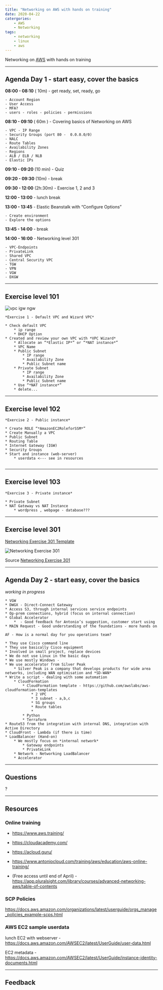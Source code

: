 ```yaml
---
title: "Networking on AWS with hands on training"
date: 2020-04-22
catergories:
    - AWS
    - Networking
tags:
    - networking
    - linux
    - aws
---
```


Networking on [AWS](https://aws.amazon.com) with hands on training

---

## Agenda Day 1 - start easy, cover the basics

**08:00 - 08:10** ( 10m) - get ready, set, ready, go

    - Account Region
    - User Access
    - MFA?
    - users - roles - policies - permissions

**08:10 - 09:10** ( 60m ) - Covering basics of Networking on AWS

    - VPC - IP Range
    - Security Groups (port 80 -  0.0.0.0/0)
    - NALC
    - Route Tables
    - Availability Zones
    - Regions
    - ALB / ELB / NLB
    - Elastic IPs

**09:10 - 09:20** (10 min) - Quiz

**09:20 - 09:30** (10m) - break

**09:30 - 12:00** (2h:30m) - Exercise 1, 2 and 3

**12:00 - 13:00** - lunch break

**13:00 - 13:45** - Elastic Beanstalk with “Configure Options”

    - Create environment
    - Explore the options

**13:45 - 14:00** - break

**14:00 - 16:00** - Networking level 301

    - VPC-Endpoints
    - PrivateLink
    - Shared VPC
    - Central Security VPC
    - TGW
    - VPN
    - VGW
    - DXGW


---

## Exercise level 101

![vpc igw ngw](/images/vpc-igw-ngw.png)

```
*Exercise 1 - Default VPC and Wizard VPC*

* Check default VPC
    * ip range
    * DHCP Option
* Created and review your own VPC with *VPC Wizard*
    * Allocate an “*Elastic IP*” or “*NAT instance*”
    * VPC Name
    * Public Subnet
        * IP range
        * Availability Zone
        * Public Subnet name
    * Private Subnet
        * IP range
        * Availability Zone
        * Public Subnet name
    * Use “*NAT instance*”
    * delete...
```

---

## Exercise level 102

```
*Exercise 2 - Public instance*

* Create ROLE “*AmazonEC2RoleforSSM*”
* Create Manually a VPC
* Public Subnet
* Routing Table
* Internet Gateway (IGW)
* Security Groups
* Start and instance (web-server)
    * userdata <--- see in resources
        
```

---

## Exercise level 103

```
*Exercise 3 - Private instance*

* Private Subnet
* NAT Gateway vs NAT Instance
    * wordpress , webpage - database??? 

```



---

## Exercise level 301

[Networking Exercise 301 Template](/assets/net-exercise-301.yaml)

![Networking Exercise 301](/images/net-exercise-301.png)

Source [Networking Exercise 301](https://github.com/ajitsinghr/networkworkshop)



---

## Agenda Day 2 - start easy, cover the basics

*working in progress*

```
* VGW
* DWGX - Direct-Connect Gateway
* Access S3, through internal services service endpoints
* Op-prem connections, hybrid (focus on internal connection)
* Global Accelerator
    *  - Good feedback for Antonio’s suggestion, customer start using
* MAIN Request - Good understanding of the foundations - more hands on

AF - How is a normal day for you operations team?

* They use Cisco command line
* They use basically Cisco equipment
* Involved in small project, replace devices
* We do not use Linux in the basic days
* We use mostly Windows - 
* We use accelerator from Silver Peak
    * Silver Peak is a company that develops products for wide area networks, including WAN optimisation and *SD-WAN*
* Write a script - dealing with some automation
    * CloudFormation
        * CloudFormation template - https://github.com/awslabs/aws-cloudformation-templates
            * 2 VPC
            * 3 subnet - a,b,c
            * SG groups
            * Route tables
            * 
        * Python
        * Terraform
* Route53 from the integration with internal DNS, integration with Active Directory
* CloudFront - Lambda (if there is time)
* LoadBalancer (Hand-on)
    * We mostly focus on *internal network*
        * Gateway endpoints
        * PrivateLink
    * Network - Networking LoadBalancer
    * Accelerator

```


---

## Questions

?

---

## Resources

### Online training

- <https://www.aws.training/>
- <https://cloudacademy.com/>
- <https://acloud.guru/>
- <https://www.antoniocloud.com/training/aws/education/aws-online-training/>

- (Free access until end of April) - <https://app.pluralsight.com/library/courses/advanced-networking-aws/table-of-contents>

### SCP Policies

<https://docs.aws.amazon.com/organizations/latest/userguide/orgs_manage_policies_example-scps.html>


### AWS EC2 sample userdata

lunch EC2 with webserver - <https://docs.aws.amazon.com/AWSEC2/latest/UserGuide/user-data.html>

EC2 metadata - <https://docs.aws.amazon.com/AWSEC2/latest/UserGuide/instance-identity-documents.html>

<script src="https://gist.github.com/AntonioFeijaoUK/d8533a71e5ecff2971f6859a7be426da.js"></script>

---

## Feedback
